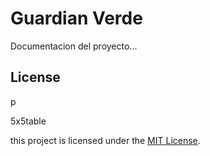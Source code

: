 # Guardian Verde
Documentacion del proyecto...
## License

p

5x5table

this project is licensed under the [MIT License](LICENSE).
